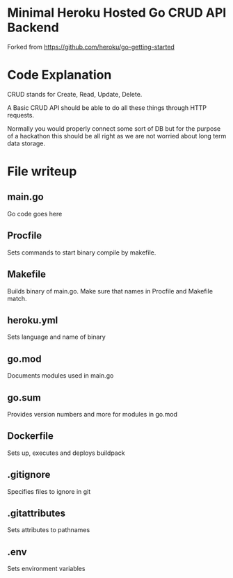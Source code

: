 # Minimal Heroku Hosted Go CRUD API Backend

Forked from https://github.com/heroku/go-getting-started

# Code Explanation

CRUD stands for Create, Read, Update, Delete.

A Basic CRUD API should be able to do all these things through HTTP requests.

Normally you would properly connect some sort of DB but for the purpose of a hackathon this should be all right as we are not worried about long term data storage.

# File writeup

## main.go

Go code goes here

## Procfile

Sets commands to start binary compile by makefile.

## Makefile

Builds binary of main.go. Make sure that names in Procfile and Makefile match.

## heroku.yml

Sets language and name of binary

## go.mod

Documents modules used in main.go

## go.sum

Provides version numbers and more for modules in go.mod

## Dockerfile

Sets up, executes and deploys buildpack

## .gitignore

Specifies files to ignore in git

## .gitattributes

Sets attributes to pathnames

## .env

Sets environment variables
